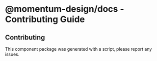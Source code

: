 # @momentum-design/docs - Contributing Guide

## Contributing

This component package was generated with a script, please report any issues.
